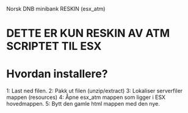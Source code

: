 Norsk DNB minibank RESKIN (esx_atm)
# DETTE ER KUN RESKIN AV ATM SCRIPTET TIL ESX

# Hvordan installere?
1: Last ned filen.
2: Pakk ut filen (unzip/extract)
3: Lokaliser serverfiler mappen (resources)
4: Åpne esx_atm mappen som ligger i ESX hovedmappen.
5: Bytt den gamle html mappen med den nye.
